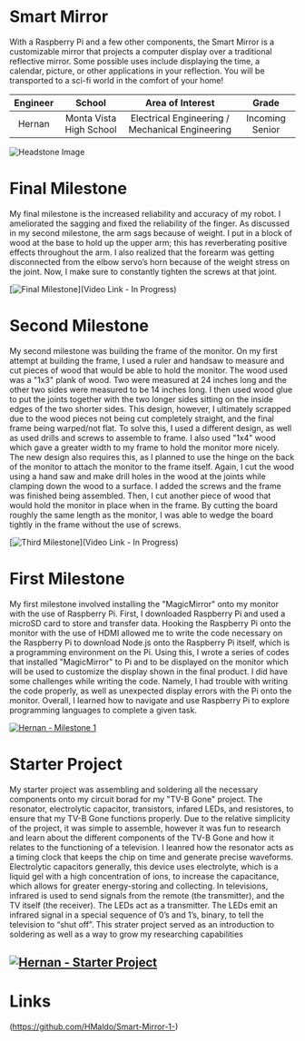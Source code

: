﻿# Smart Mirror
With a Raspberry Pi and a few other components, the Smart Mirror is a customizable mirror that projects a computer display over a traditional reflective mirror. Some possible uses include displaying the time, a calendar, picture, or other applications in your reflection. You will be transported to a sci-fi world in the comfort of your home!

| **Engineer** | **School** | **Area of Interest** | **Grade** |
|:--:|:--:|:--:|:--:|
| Hernan | Monta Vista High School | Electrical Engineering / Mechanical Engineering | Incoming Senior

![Headstone Image](https://lh3.googleusercontent.com/YRCb4PKMKI--403ez8msB45iQ_MI3rI3x0ewPrTTE1Bcw3G_PMAQxrDx4ATzzE39vC740GVqr30IOuB9xaPgXd27S4GDnMwRzJK7GVtLhgZGOPzur7kgWsOWtqOZSXW5_Dbeq_k4TDy0qzVhdNLyUKBIVPqHUf0bALOUPGcP7gsihMxz_8XWy4P1kr0zN9YPZKxqyJeFyhPOTNCe_jYqI0w_LYw0vScdSpnP84xuuBSO4IiLCVnaVDIP9iFlLb8DKBJ-1CQnHyrCshnFvjICXv1QM7P0-Rgyi8UTpZpdDossB5_HHd-vYoGrh4_O9SDYlldolWiS6Oq2ZUvV0C-Ly1WoNkQvBvgMAadQe4W93wkvWte4pwcxVLVFTXEtrsliAzchUtqt6wfXhB7c18RnIqVxKgAcIbhZqZuvXzI8cyFkojfr5v3LAU9RlXTQYf5G7Gz5xukGdwfPtlnSt8KWrxTutkKt9In8RV_phHGLCQNRpYVVpW1zl_c4K-fEimoiKF9Z1db9YyGWyrBhLUL1ey_QTZrYvH3rBQEsrrZQ2W0CFLTn9jI66AMxlBgX8Vt3gBOlyICCVUqTgCXFYatkTIXq4M-45vfTIdUweapf2sS9jjwgHUHqsAHj2KRs1BZjIZyXHdPjnYu2GgDy1ApKynzVjDCciofaE4Ip0gmw10BirxgXupzAz9Aq6qenyke8zrwdX4jDmi74llUpPnPGq8olgDrUDI00bzbXNHYCTM3hpl65XdBm8LAwJ3g=w760-h1013-no?authuser=0)
  
# Final Milestone
My final milestone is the increased reliability and accuracy of my robot. I ameliorated the sagging and fixed the reliability of the finger. As discussed in my second milestone, the arm sags because of weight. I put in a block of wood at the base to hold up the upper arm; this has reverberating positive effects throughout the arm. I also realized that the forearm was getting disconnected from the elbow servo’s horn because of the weight stress on the joint. Now, I make sure to constantly tighten the screws at that joint. 

[![Final Milestone]()](Video Link - In Progress)

# Second Milestone

My second milestone was building the frame of the monitor. On my first attempt at building the frame, I used a ruler and handsaw to measure and cut pieces of wood that would be able to hold the monitor. The wood used was a "1x3" plank of wood. Two were measured at 24 inches long and the other two sides were measured to be 14 inches long. I then used wood glue to put the joints together with the two longer sides sitting on the inside edges of the two shorter sides. This design, however, I ultimately scrapped due to the wood pieces not being cut completely straight, and the final frame being warped/not flat. To solve this, I used a different design, as well as used drills and screws to assemble to frame. I also used "1x4" wood which gave a greater width to my frame to hold the monitor more nicely. The new design also requires this, as I planned to use the hinge on the back of the monitor to attach the monitor to the frame itself. Again, I cut the wood using a hand saw and make drill holes in the wood at the joints while clamping down the wood to a surface. I added the screws and the frame was finished being assembled. Then, I cut another piece of wood that would hold the monitor in place when in the frame. By cutting the board roughly the same length as the monitor, I was able to wedge the board tightly in the frame without the use of screws.

[![Third Milestone]()](Video Link - In Progress)
# First Milestone
  

My first milestone involved installing the "MagicMirror" onto my monitor with the use of Raspberry Pi. First, I downloaded Raspberry Pi and used a microSD card to store and transfer data. Hooking the Raspberry Pi onto the monitor with the use of HDMI allowed me to write the code necessary on the Raspberry Pi to download Node.js onto the Raspberry Pi itself, which is a programming environment on the Pi. Using this, I wrote a series of codes that installed "MagicMirror" to Pi and to be displayed on the monitor which will be used to customize the display shown in the final product. I did have some challenges while writing the code. Namely, I had trouble with writing the code properly, as well as unexpected display errors with the Pi onto the monitor. Overall, I learned how to navigate and use Raspberry Pi to explore programming languages to complete a given task. 

[![Hernan - Milestone 1](https://res.cloudinary.com/marcomontalbano/image/upload/v1656088266/video_to_markdown/images/youtube--7KEaS_2JdbA-c05b58ac6eb4c4700831b2b3070cd403.jpg)](https://www.youtube.com/watch?v=7KEaS_2JdbA "Hernan - Milestone 1")

# Starter Project

My starter project was assembling and soldering all the necessary components onto my circuit borad for my "TV-B Gone" project. The resonator, electrolytic capacitor, transistors, infared LEDs, and resistores, to ensure that my TV-B Gone functions properly. Due to the relative simplicity of the project, it was simple to assemble, however it was fun to research and learn about the different components of the TV-B Gone and how it relates to the functioning of a television. I leanred how the resonator acts as a timing clock that keeps the chip on time and generate precise waveforms. Electrolytic capacitors generally, this device uses electrolyte, which is a liquid gel with a high concentration of ions, to increase the capacitance, which allows for greater energy-storing and collecting. In televisions, infrared is used to send signals from the remote (the transmitter), and the TV itself (the receiver). The LEDs act as a transmitter. The LEDs emit an infrared signal in a special sequence of 0’s and 1’s, binary,  to tell the television to “shut off”. This strater project served as an introduction to soldering as well as a way to grow my researching capabilities 

[![Hernan - Starter Project](https://res.cloudinary.com/marcomontalbano/image/upload/v1656088323/video_to_markdown/images/youtube--b6JjdCCTRH4-c05b58ac6eb4c4700831b2b3070cd403.jpg)](https://www.youtube.com/watch?v=b6JjdCCTRH4 "Hernan - Starter Project")
-----------------------------------------------------------------------------------------------------------------------------------------------------------------------
# Links
(https://github.com/HMaldo/Smart-Mirror-1-) 
